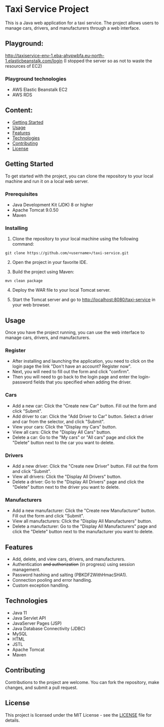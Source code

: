 # Taxi Service Project

This is a Java web application for a taxi service. The project allows users to manage cars, drivers, and manufacturers through a web interface.

## Playground:

http://taxiservice-env-1.eba-ahvpwbfa.eu-north-1.elasticbeanstalk.com/login (I stopped the server so as not to waste the resources of EC2)

### Playground technologies

-   AWS Elastic Beanstalk EC2
-   AWS RDS

## Content:

-   [Getting Started](#gettingStarted)
-   [Usage](#usage)
-   [Features](#features)
-   [Technologies](#technologies)
-   [Contributing](#contributing)
-   [License](#license)

## Getting Started <a name="gettingStarted"></a>

To get started with the project, you can clone the repository to your local machine and run it on a local web server.

### Prerequisites

-   Java Development Kit (JDK) 8 or higher
-   Apache Tomcat 9.0.50
-   Maven

### Installing

1.  Clone the repository to your local machine using the following command:

```
git clone https://github.com/<username>/taxi-service.git
```

2.  Open the project in your favorite IDE.
    
3.  Build the project using Maven:

```
mvn clean package
```

4.  Deploy the WAR file to your local Tomcat server.
    
5.  Start the Tomcat server and go to [http://localhost:8080/taxi-service](http://localhost:8080/taxi-service) in your web browser.
    

## Usage <a name="usage"></a>

Once you have the project running, you can use the web interface to manage cars, drivers, and manufacturers.

### Register

-   After installing and launching the application, you need to click on the login page the link "Don't have an account? Register now".
-   Next, you will need to fill out the form and click "confirm".
-   Then you will need to go back to the login page and enter the login-password fields that you specified when adding the driver.

### Cars

-   Add a new car: Click the "Create new Car" button. Fill out the form and click "Submit".
-   Add driver to car: Click the "Add Driver to Car" button. Select a driver and car from the selector, and click "Submit".
-   View your cars: Click the "Display my Cars" button.
-   View all cars: Click the "Display All Cars" button.
-   Delete a car: Go to the "My cars" or "All cars" page and click the "Delete" button next to the car you want to delete.

### Drivers

-   Add a new driver: Click the "Create new Driver" button. Fill out the form and click "Submit".
-   View all drivers: Click the "Display All Drivers" button.
-   Delete a driver: Go to the "Display All Drivers" page and click the "Delete" button next to the driver you want to delete.

### Manufacturers

-   Add a new manufacturer: Click the "Create new Manufacturer" button. Fill out the form and click "Submit".
-   View all manufacturers: Click the "Display All Manufacturers" button.
-   Delete a manufacturer: Go to the "Display All Manufacturers" page and click the "Delete" button next to the manufacturer you want to delete.

## Features <a name="features"></a>

-   Add, delete, and view cars, drivers, and manufacturers.
-   Authentication ~~and authorization~~ (in progress) using session management.
-   Password hashing and salting (PBKDF2WithHmacSHA1).
-   Connection pooling and error handling.
-   Custom exception handling.

## Technologies <a name="technologies"></a>

-   Java 11
-   Java Servlet API
-   JavaServer Pages (JSP)
-   Java Database Connectivity (JDBC)
-   MySQL
-   HTML
-   JSTL
-   Apache Tomcat
-   Maven

## Contributing <a name="contributing"></a>

Contributions to the project are welcome. You can fork the repository, make changes, and submit a pull request.

## License <a name="license"></a>

This project is licensed under the MIT License - see the [LICENSE](https://github.com/Iskamele/taxi-service/blob/main/LICENSE) file for details.
